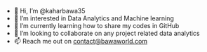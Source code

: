 - 👋 Hi, I’m @kaharbawa35
- 👀 I’m interested in Data Analytics and Machine learning 
- 🌱 I’m currently learning how to share my codes in GitHub 
- 💞️ I’m looking to collaborate on any project related data analytics 
- 📫 Reach me out on contact@bawaworld.com

<!---
kaharbawa35/kaharbawa35 is a ✨ special ✨ repository because its `README.md` (this file) appears on your GitHub profile.
You can click the Preview link to take a look at your changes.
--->

